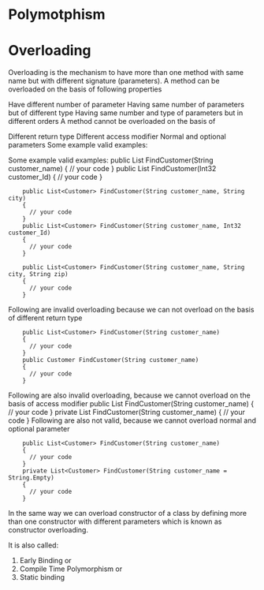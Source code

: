 # Polymotphism
# Overloading
Overloading is the mechanism to have more than one method with same name but with different signature (parameters). A method can be overloaded on the basis of following properties

Have different number of parameter
  Having same number of parameters but of different type
  Having same number and type of parameters but in different orders
  A method cannot be overloaded on the basis of

Different return type
  Different access modifier
  Normal and optional parameters
  Some example valid examples:
  
Some example valid examples:
        public List<Customer> FindCustomer(String customer_name)
        {
          // your code
        }
        public List<Customer> FindCustomer(Int32 customer_Id)
        {
          // your code
        }

        public List<Customer> FindCustomer(String customer_name, String city)
        {
          // your code
        }
        public List<Customer> FindCustomer(String customer_name, Int32 customer_Id)
        {
          // your code
        }

        public List<Customer> FindCustomer(String customer_name, String city, String zip)
        {
          // your code
        }

Following are invalid overloading because we can not overload on the basis of different return type

        public List<Customer> FindCustomer(String customer_name)
        {
          // your code
        }
        public Customer FindCustomer(String customer_name)
        {
          // your code
        }
Following are also invalid overloading, because we cannot overload on the basis of access modifier
        public List<Customer> FindCustomer(String customer_name)
        {
          // your code
        }
        private List<Customer> FindCustomer(String customer_name)
        {
          // your code
        }
Following are also not valid, because we cannot overload normal and optional parameter

        public List<Customer> FindCustomer(String customer_name)
        {
          // your code
        }
        private List<Customer> FindCustomer(String customer_name = String.Empty)
        {
          // your code
        }  
        
In the same way we can overload constructor of a class by defining more than one constructor with different parameters which is known as constructor overloading.

It is also called:

1. Early Binding or
2. Compile Time Polymorphism or
3. Static binding
